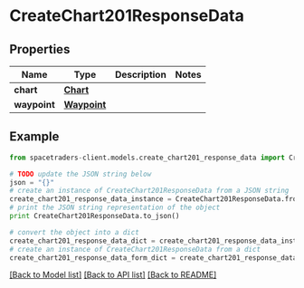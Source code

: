 # CreateChart201ResponseData


## Properties

Name | Type | Description | Notes
------------ | ------------- | ------------- | -------------
**chart** | [**Chart**](Chart.md) |  | 
**waypoint** | [**Waypoint**](Waypoint.md) |  | 

## Example

```python
from spacetraders-client.models.create_chart201_response_data import CreateChart201ResponseData

# TODO update the JSON string below
json = "{}"
# create an instance of CreateChart201ResponseData from a JSON string
create_chart201_response_data_instance = CreateChart201ResponseData.from_json(json)
# print the JSON string representation of the object
print CreateChart201ResponseData.to_json()

# convert the object into a dict
create_chart201_response_data_dict = create_chart201_response_data_instance.to_dict()
# create an instance of CreateChart201ResponseData from a dict
create_chart201_response_data_form_dict = create_chart201_response_data.from_dict(create_chart201_response_data_dict)
```
[[Back to Model list]](../README.md#documentation-for-models) [[Back to API list]](../README.md#documentation-for-api-endpoints) [[Back to README]](../README.md)


